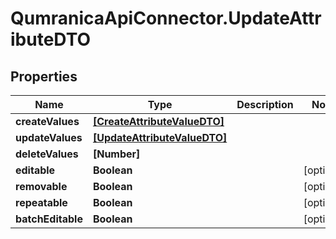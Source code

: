 # QumranicaApiConnector.UpdateAttributeDTO

## Properties

Name | Type | Description | Notes
------------ | ------------- | ------------- | -------------
**createValues** | [**[CreateAttributeValueDTO]**](CreateAttributeValueDTO.md) |  | 
**updateValues** | [**[UpdateAttributeValueDTO]**](UpdateAttributeValueDTO.md) |  | 
**deleteValues** | **[Number]** |  | 
**editable** | **Boolean** |  | [optional] 
**removable** | **Boolean** |  | [optional] 
**repeatable** | **Boolean** |  | [optional] 
**batchEditable** | **Boolean** |  | [optional] 


